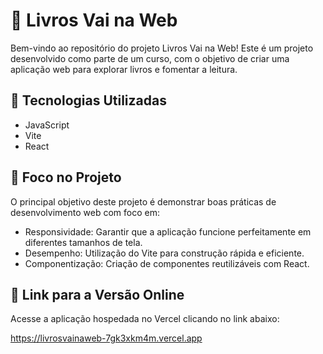 # 📖 Livros Vai na Web

Bem-vindo ao repositório do projeto Livros Vai na Web! Este é um projeto desenvolvido como parte de um curso, com o objetivo de criar uma aplicação web para explorar livros e fomentar a leitura.

## 🚀 Tecnologias Utilizadas
* JavaScript
* Vite
* React

## 💪 Foco no Projeto

O principal objetivo deste projeto é demonstrar boas práticas de desenvolvimento web com foco em:

* Responsividade: Garantir que a aplicação funcione perfeitamente em diferentes tamanhos de tela.
* Desempenho: Utilização do Vite para construção rápida e eficiente.
* Componentização: Criação de componentes reutilizáveis com React.

## 📌 Link para a Versão Online

Acesse a aplicação hospedada no Vercel clicando no link abaixo:

https://livrosvainaweb-7gk3xkm4m.vercel.app
